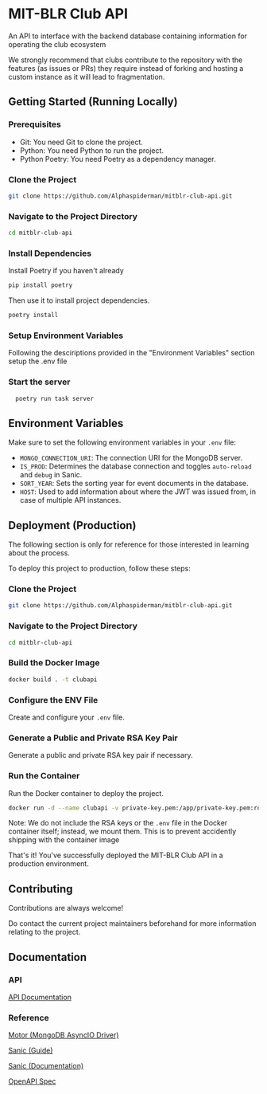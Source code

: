 
# MIT-BLR Club API

An API to interface with the backend database containing information for operating the club ecosystem

We strongly recommend that clubs contribute to the repository with the features (as issues or PRs) they require instead of forking and hosting a custom instance as it will lead to fragmentation.
## Getting Started (Running Locally)

### Prerequisites

- Git: You need Git to clone the project.
- Python: You need Python to run the project.
- Python Poetry: You need Poetry as a dependency manager.

### Clone the Project

```bash
git clone https://github.com/Alphaspiderman/mitblr-club-api.git
```

### Navigate to the Project Directory

```bash
cd mitblr-club-api
```

### Install Dependencies

Install Poetry if you haven't already

```bash
pip install poetry
```

Then use it to install project dependencies.

```bash
poetry install
```

### Setup Environment Variables
Following the desciriptions provided in the "Environment Variables" section setup the .env file

### Start the server

```bash
  poetry run task server
```


## Environment Variables

Make sure to set the following environment variables in your `.env` file:

- `MONGO_CONNECTION_URI`: The connection URI for the MongoDB server.
- `IS_PROD`: Determines the database connection and toggles `auto-reload` and `debug` in Sanic.
- `SORT_YEAR`: Sets the sorting year for event documents in the database.
- `HOST`: Used to add information about where the JWT was issued from, in case of multiple API instances.
## Deployment (Production)

The following section is only for reference for those interested in learning about the process.

To deploy this project to production, follow these steps:

### Clone the Project

```bash
git clone https://github.com/Alphaspiderman/mitblr-club-api.git
```

### Navigate to the Project Directory

```bash
cd mitblr-club-api
```

### Build the Docker Image

```bash
docker build . -t clubapi
```

### Configure the ENV File

Create and configure your `.env` file.

### Generate a Public and Private RSA Key Pair

Generate a public and private RSA key pair if necessary.

### Run the Container

Run the Docker container to deploy the project.

```bash
docker run -d --name clubapi -v private-key.pem:/app/private-key.pem:ro -v public-key.pem:/app/public-key.pem:ro -v .env:/app/.env:ro -p 80:8000 clubapi:latest
```

Note:
We do not include the RSA keys or the `.env` file in the Docker container itself; instead, we mount them. This is to prevent accidently shipping with the container image

That's it! You've successfully deployed the MIT-BLR Club API in a production environment.
## Contributing

Contributions are always welcome!

Do contact the current project maintainers beforehand for more information relating to the project.


## Documentation
### API
[API Documentation](https://api.mitblr.club/docs)

### Reference
[Motor (MongoDB AsyncIO Driver)](https://motor.readthedocs.io/en/stable/)

[Sanic (Guide)](https://sanic.dev/en/guide/)

[Sanic (Documentation)](https://sanic.readthedocs.io/en/stable/sanic/api_reference.html)

[OpenAPI Spec](https://spec.openapis.org/oas/v3.1.0)
